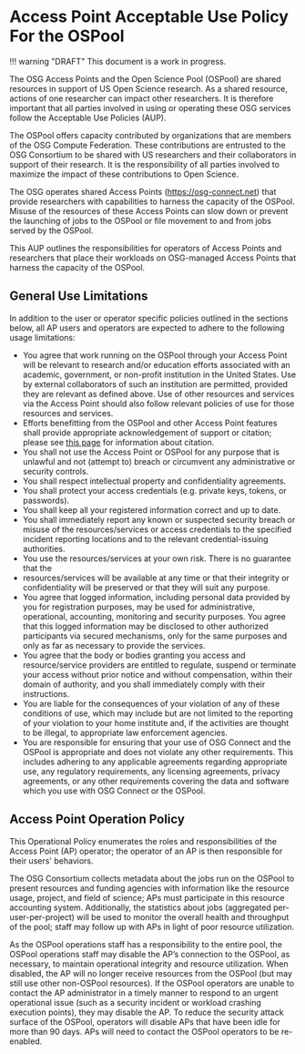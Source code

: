 Access Point Acceptable Use Policy For the OSPool
=================================================

!!! warning "DRAFT"
    This document is a work in progress.

The OSG Access Points and the Open Science Pool (OSPool) are shared resources in support of US Open Science research.
As a shared resource, actions of one researcher can impact other researchers.
It is therefore important that all parties involved in using or operating these OSG services follow the Acceptable Use
Policies (AUP).

The OSPool offers capacity contributed by organizations that are members of the OSG Compute Federation.
These contributions are entrusted to the OSG Consortium to be shared with US researchers and their collaborators in
support of their research.
It is the responsibility of all parties involved to maximize the impact of these contributions to Open Science. 

The OSG operates shared Access Points (<https://osg-connect.net>) that provide researchers with capabilities to harness
the capacity of the OSPool.
Misuse of the resources of these Access Points can slow down or prevent the launching of jobs to the OSPool or file
movement to and from jobs served by the OSPool.

This AUP outlines the responsibilities for operators of Access Points and researchers that place their workloads on
OSG-managed Access Points that harness the capacity of the OSPool.

General Use Limitations
-----------------------

In addition to the user or operator specific policies outlined in the sections below,
all AP users and operators are expected to adhere to the following usage limitations:

-   You agree that work running on the OSPool through your Access Point will be relevant to research and/or education
    efforts associated with an academic, government, or non-profit institution in the United States.
    Use by external collaborators of such an institution are permitted, provided they are relevant as defined above.
    Use of other resources and services via the Access Point should also follow relevant policies of use for those
    resources and services.
-   Efforts benefitting from the OSPool and other Access Point features shall provide appropriate acknowledgement of
    support or citation;
    please see
    [this page](https://support.opensciencegrid.org/support/solutions/articles/5000640421-acknowledging-the-open-science-grid)
    for information about citation.
-   You shall not use the Access Point or OSPool for any purpose that is unlawful and not (attempt to) breach or
    circumvent any administrative or security controls.
-   You shall respect intellectual property and confidentiality agreements.
-   You shall protect your access credentials (e.g. private keys, tokens, or passwords).
-   You shall keep all your registered information correct and up to date.
-   You shall immediately report any known or suspected security breach or misuse of the resources/services or access
    credentials to the specified incident reporting locations and to the relevant credential-issuing authorities.
-   You use the resources/services at your own risk. There is no guarantee that the
-   resources/services will be available at any time or that their integrity or confidentiality will be preserved or
    that they will suit any purpose.
-   You agree that logged information, including personal data provided by you for registration purposes, may be used
    for administrative, operational, accounting, monitoring and security purposes.
    You agree that this logged information may be disclosed to other authorized participants via secured mechanisms,
    only for the same purposes and only as far as necessary to provide the services.
-   You agree that the body or bodies granting you access and resource/service providers are entitled to regulate,
    suspend or terminate your access without prior notice and without compensation, within their domain of authority,
    and you shall immediately comply with their instructions.
-   You are liable for the consequences of your violation of any of these conditions of use, which may include but are
    not limited to the reporting of your violation to your home institute and, if the activities are thought to be
    illegal, to appropriate law enforcement agencies.
-   You are responsible for ensuring that your use of OSG Connect and the OSPool is appropriate and does not violate any
    other requirements.
    This includes adhering to any applicable agreements regarding appropriate use, any regulatory requirements, any
    licensing agreements, privacy agreements, or any other requirements covering the data and software which you use
    with OSG Connect or the OSPool.

Access Point Operation Policy
-----------------------------

This Operational Policy enumerates the roles and responsibilities of the Access Point (AP) operator;
the operator of an AP is then responsible for their users' behaviors.

The OSG Consortium collects metadata about the jobs run on the OSPool to present resources and funding agencies with
information like the resource usage, project, and field of science;
APs must participate in this resource accounting system.
Additionally, the statistics about jobs (aggregated per-user-per-project) will be used to monitor the overall health and
throughput of the pool;
staff may follow up with APs in light of poor resource utilization.

As the OSPool operations staff has a responsibility to the entire pool, the OSPool operations staff may disable the AP’s
connection to the OSPool, as necessary, to maintain operational integrity and resource utilization.
When disabled, the AP will no longer receive resources from the OSPool (but may still use other non-OSPool resources).
If the OSPool operators are unable to contact the AP administrator in a timely manner to respond to an urgent
operational issue (such as a security incident or workload crashing execution points), they may disable the AP.
To reduce the security attack surface of the OSPool, operators will disable APs that have been idle for more than 90
days.  APs will need to contact the OSPool operators to be re-enabled.

